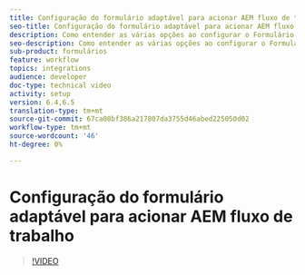 ```yaml
---
title: Configuração do formulário adaptável para acionar AEM fluxo de trabalho
seo-title: Configuração do formulário adaptável para acionar AEM fluxo de trabalho
description: Como entender as várias opções ao configurar o Formulário adaptável para acionar AEM fluxo de trabalho
seo-description: Como entender as várias opções ao configurar o Formulário adaptável para acionar AEM fluxo de trabalho
sub-product: formulários
feature: workflow
topics: integrations
audience: developer
doc-type: technical video
activity: setup
version: 6.4,6.5
translation-type: tm+mt
source-git-commit: 67ca08bf386a217807da3755d46abed225050d02
workflow-type: tm+mt
source-wordcount: '46'
ht-degree: 0%

---
```



# Configuração do formulário adaptável para acionar AEM fluxo de trabalho


>[!VIDEO](https://video.tv.adobe.com/v/28316?quality=9&learn=on)


